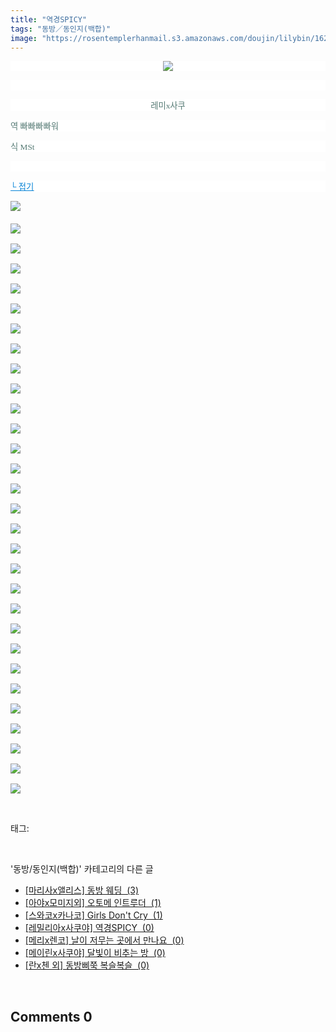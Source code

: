 ```yaml
---
title: "역경SPICY"
tags: "동방／동인지(백합)"
image: "https://rosentemplerhanmail.s3.amazonaws.com/doujin/lilybin/1627/001.jpg"
---
```

<div class="article">
<div class="area_view">
<p style="text-align: center; background: white"><img src="{{ site.imgserver11 }}/lilybin/1627/001.jpg"/><span style="color:#557a74; font-family:돋움; font-size:10pt">
</span></p><p style="text-align: justify; background: white"> 
 </p><p style="text-align: center; background: white"><span style="color:#557a74; font-family:돋움; font-size:10pt">레미x사쿠
</span></p><p style="text-align: justify; background: white"><span style="color:#557a74; font-family:돋움; font-size:10pt">역 빠빠빠빠워
</span></p><p style="text-align: justify; background: white"><span style="color:#557a74; font-family:돋움; font-size:10pt">식 MSt
</span></p><p style="text-align: justify; background: white"> 
 </p><p style="text-align: justify; background: white"><a href="http://blog.naver.com/PostThumbnailView.nhn?blogId=cjb0236&amp;logNo=150185229086&amp;categoryNo=41&amp;parentCategoryNo=0"><span style="color:#0482d6; font-family:돋움; font-size:10pt; text-decoration:underline">└ 접기</span></a><span style="color:#557a74; font-family:돋움; font-size:10pt">
</span></p><p><img src="{{ site.imgserver11 }}/lilybin/1627/002.jpg"/><span style="color:#557a74; font-family:돋움; font-size:10pt"><br/><br/><img src="{{ site.imgserver11 }}/lilybin/1627/003.jpg"/><br/><br/><img src="{{ site.imgserver11 }}/lilybin/1627/004.jpg"/><br/><br/><img src="{{ site.imgserver11 }}/lilybin/1627/005.jpg"/><br/><br/><img src="{{ site.imgserver11 }}/lilybin/1627/006.jpg"/><br/><br/><img src="{{ site.imgserver11 }}/lilybin/1627/007.jpg"/><br/><br/><img src="{{ site.imgserver11 }}/lilybin/1627/008.jpg"/><br/><br/><img src="{{ site.imgserver11 }}/lilybin/1627/009.jpg"/><br/><br/><img src="{{ site.imgserver11 }}/lilybin/1627/010.jpg"/><br/><br/><img src="{{ site.imgserver11 }}/lilybin/1627/011.jpg"/><br/><br/><img src="{{ site.imgserver11 }}/lilybin/1627/012.jpg"/><br/><br/><img src="{{ site.imgserver11 }}/lilybin/1627/013.jpg"/><br/><br/><img src="{{ site.imgserver11 }}/lilybin/1627/014.jpg"/><br/><br/><img src="{{ site.imgserver11 }}/lilybin/1627/015.jpg"/><br/><br/><img src="{{ site.imgserver11 }}/lilybin/1627/016.jpg"/><br/><br/><img src="{{ site.imgserver11 }}/lilybin/1627/017.jpg"/><br/><br/><img src="{{ site.imgserver11 }}/lilybin/1627/018.jpg"/><br/><br/><img src="{{ site.imgserver11 }}/lilybin/1627/019.jpg"/><br/><br/><img src="{{ site.imgserver11 }}/lilybin/1627/020.jpg"/><br/><br/><img src="{{ site.imgserver11 }}/lilybin/1627/021.jpg"/><br/><br/><img src="{{ site.imgserver11 }}/lilybin/1627/022.jpg"/><br/><br/><img src="{{ site.imgserver11 }}/lilybin/1627/023.jpg"/><br/><br/><img src="{{ site.imgserver11 }}/lilybin/1627/024.jpg"/><br/><br/><img src="{{ site.imgserver11 }}/lilybin/1627/025.jpg"/><br/><br/><img src="{{ site.imgserver11 }}/lilybin/1627/026.jpg"/><br/><br/><img src="{{ site.imgserver11 }}/lilybin/1627/027.jpg"/><br/><br/><img src="{{ site.imgserver11 }}/lilybin/1627/028.jpg"/><br/><br/><img src="{{ site.imgserver11 }}/lilybin/1627/029.jpg"/><br/><br/><img src="{{ site.imgserver11 }}/lilybin/1627/030.jpg"/><br/><br/><img src="{{ site.imgserver11 }}/lilybin/1627/031.jpg"/></span></p>
</div></div><br/>
<div class="tagTrail">
<p>태그: </p>
<ul>
</ul>
</div><br/>
<div class="another">
<p>'동방/동인지(백합)' 카테고리의 다른 글</p>
<ul>
<li><a href="/lilybin_1630">
[마리사x앨리스] 동방 웨딩  (3)
</a></li>
<li><a href="/lilybin_1629">
[아야x모미지외] 오토메 인트루더  (1)
</a></li>
<li><a href="/lilybin_1628">
[스와코x카나코] Girls Don't Cry  (1)
</a></li>
<li><a href="/lilybin_1627">
[레밀리아x사쿠야] 역경SPICY  (0)
</a></li>
<li><a href="/lilybin_1626">
[메리x렌코] 날이 저무는 곳에서 만나요  (0)
</a></li>
<li><a href="/lilybin_1625">
[메이린x사쿠야] 달빛이 비추는 방  (0)
</a></li>
<li><a href="/lilybin_1624">
[란x첸 외] 동방삐쭉 복슬복슬  (0)
</a></li>
</ul>
</div><br/>
<div class="comment">
<h2 class="bold">Comments <span id="commentCount1627">0</span></h2>
<div style="clear:both;">
<div id="entry1627Comment" style="display:block">
</div>
</div>
</div><br/>
<br/>
<p id="refer"></p>
<br/>

